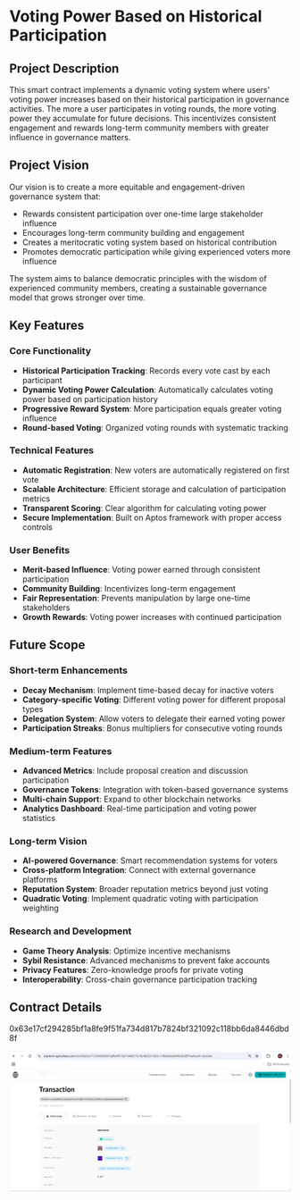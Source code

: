 # Voting Power Based on Historical Participation

## Project Description

This smart contract implements a dynamic voting system where users' voting power increases based on their historical participation in governance activities. The more a user participates in voting rounds, the more voting power they accumulate for future decisions. This incentivizes consistent engagement and rewards long-term community members with greater influence in governance matters.

## Project Vision

Our vision is to create a more equitable and engagement-driven governance system that:
- Rewards consistent participation over one-time large stakeholder influence
- Encourages long-term community building and engagement
- Creates a meritocratic voting system based on historical contribution
- Promotes democratic participation while giving experienced voters more influence

The system aims to balance democratic principles with the wisdom of experienced community members, creating a sustainable governance model that grows stronger over time.

## Key Features

### Core Functionality
- **Historical Participation Tracking**: Records every vote cast by each participant
- **Dynamic Voting Power Calculation**: Automatically calculates voting power based on participation history
- **Progressive Reward System**: More participation equals greater voting influence
- **Round-based Voting**: Organized voting rounds with systematic tracking

### Technical Features
- **Automatic Registration**: New voters are automatically registered on first vote
- **Scalable Architecture**: Efficient storage and calculation of participation metrics
- **Transparent Scoring**: Clear algorithm for calculating voting power
- **Secure Implementation**: Built on Aptos framework with proper access controls

### User Benefits
- **Merit-based Influence**: Voting power earned through consistent participation
- **Community Building**: Incentivizes long-term engagement
- **Fair Representation**: Prevents manipulation by large one-time stakeholders
- **Growth Rewards**: Voting power increases with continued participation

## Future Scope

### Short-term Enhancements
- **Decay Mechanism**: Implement time-based decay for inactive voters
- **Category-specific Voting**: Different voting power for different proposal types
- **Delegation System**: Allow voters to delegate their earned voting power
- **Participation Streaks**: Bonus multipliers for consecutive voting rounds

### Medium-term Features
- **Advanced Metrics**: Include proposal creation and discussion participation
- **Governance Tokens**: Integration with token-based governance systems
- **Multi-chain Support**: Expand to other blockchain networks
- **Analytics Dashboard**: Real-time participation and voting power statistics

### Long-term Vision
- **AI-powered Governance**: Smart recommendation systems for voters
- **Cross-platform Integration**: Connect with external governance platforms
- **Reputation System**: Broader reputation metrics beyond just voting
- **Quadratic Voting**: Implement quadratic voting with participation weighting

### Research and Development
- **Game Theory Analysis**: Optimize incentive mechanisms
- **Sybil Resistance**: Advanced mechanisms to prevent fake accounts
- **Privacy Features**: Zero-knowledge proofs for private voting
- **Interoperability**: Cross-chain governance participation tracking

## Contract Details

0x63e17cf294285bf1a8fe9f51fa734d817b7824bf321092c118bb6da8446dbd8f

![alt text](image.png)
